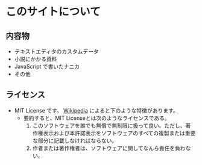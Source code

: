 # このサイトについて
## 内容物
* テキストエディタのカスタムデータ
* 小説にかかる資料
* JavaScript で書いたナニカ
* その他

## ライセンス
* MIT License です。 [Wikipedia](https://ja.wikipedia.org/wiki/MIT_License#%E7%89%B9%E5%BE%B4) によると下のような特徴があります。
	* 要約すると、MIT Licenseとは次のようなライセンスである。
		1. このソフトウェアを誰でも無償で無制限に扱って良い。ただし、著作権表示および本許諾表示をソフトウェアのすべての複製または重要な部分に記載しなければならない。
		2. 作者または著作権者は、ソフトウェアに関してなんら責任を負わない。
